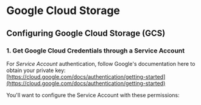 # Google Cloud Storage

## Configuring Google Cloud Storage \(GCS\)

### 1. Get Google Cloud Credentials through a Service Account

For _Service Account_ authentication, follow Google's documentation here to obtain your private key: [https://cloud.google.com/docs/authentication/getting-started](https://cloud.google.com/docs/authentication/getting-started)

You'll want to configure the Service Account with these permissions:



